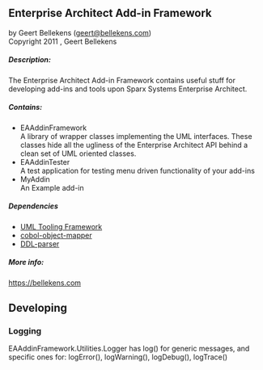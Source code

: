## Enterprise Architect Add-in Framework
by Geert Bellekens (geert@bellekens.com)   
Copyright 2011 , Geert Bellekens


##### Description:
The Enterprise Architect Add-in Framework contains useful stuff for 
developing add-ins and tools upon Sparx Systems Enterprise Architect.

##### Contains:
- EAAddinFramework  
A library of wrapper classes implementing the UML interfaces. 
These classes hide all the ugliness of the Enterprise Architect API behind a clean set of UML oriented classes.
- EAAddinTester  
A test application for testing menu driven functionality of your add-ins
- MyAddin  
An Example add-in

##### Dependencies
- [UML Tooling Framework](https://github.com/GeertBellekens/UML-Tooling-Framework)
- [cobol-object-mapper](https://github.com/GeertBellekens/cobol-object-mapper)
- [DDL-parser](https://github.com/GeertBellekens/DDL-Parser)

##### More info:
https://bellekens.com

## Developing

### Logging

EAAddinFramework.Utilities.Logger has log() for generic messages, and specific
ones for: logError(), logWarning(), logDebug(), logTrace()